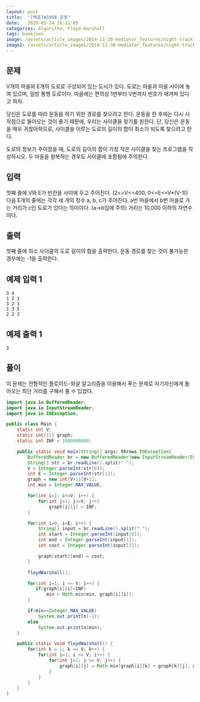 ```yaml
---
layout: post
title:  "[백준]#1956 운동"
date:   2020-05-24 20:11:09
categories: Algorithm, Floyd-Warshall
tags: baekjoon
image: /assets/article_images/2014-11-30-mediator_features/night-track.JPG
image2: /assets/article_images/2014-11-30-mediator_features/night-track-mobile.JPG
---
```


문제
--------------------

V개의 마을와 E개의 도로로 구성되어 있는 도시가 있다. 도로는 마을과 마을 사이에 놓여 있으며, 일방 통행 도로이다. 마을에는 편의상 1번부터 V번까지 번호가 매겨져 있다고 하자.

당신은 도로를 따라 운동을 하기 위한 경로를 찾으려고 한다. 운동을 한 후에는 다시 시작점으로 돌아오는 것이 좋기 때문에, 우리는 사이클을 찾기를 원한다. 단, 당신은 운동을 매우 귀찮아하므로, 사이클을 이루는 도로의 길이의 합이 최소가 되도록 찾으려고 한다.

도로의 정보가 주어졌을 때, 도로의 길이의 합이 가장 작은 사이클을 찾는 프로그램을 작성하시오. 두 마을을 왕복하는 경우도 사이클에 포함됨에 주의한다.

입력
---------------------------

첫째 줄에 V와 E가 빈칸을 사이에 두고 주어진다. (2<=V<=400, 0<=E<=V*(V-1)) 다음 E개의 줄에는 각각 세 개의 정수 a, b, c가 주어진다. a번 마을에서 b번 마을로 가는 거리가 c인 도로가 있다는 의미이다. (a->b임에 주의) 거리는 10,000 이하의 자연수이다.

출력
----------------

첫째 줄에 최소 사이클의 도로 길이의 합을 출력한다. 운동 경로를 찾는 것이 불가능한 경우에는 -1을 출력한다.

예제 입력 1 
----------------------

```
3 4
1 2 1
3 2 1
1 3 5
2 3 2
```

예제 출력 1 
------------------------

```
3
```

풀이
--------------------------

이 문제는 전형적인 플로이드-와샬 알고리즘을 이용해서 푸는 문제로 자기자신에게 돌아오는 최단 거리를 구해서 풀 수 있었다.

```java
import java.io.BufferedReader;
import java.io.InputStreamReader;
import java.io.IOException;

public class Main {
    static int V;
    static int[][] graph;
    static int INF = 1000000000;

    public static void main(String[] args) throws IOException{
        BufferedReader br = new BufferedReader(new InputStreamReader(System.in));
        String[] str = br.readLine().split(" ");
        V = Integer.parseInt(str[0]);
        int E = Integer.parseInt(str[1]);
        graph = new int[V+1][V+1];
        int min = Integer.MAX_VALUE;

        for(int i=1; i<=V; i++) {
            for(int j=1; j<=V; j++)
                graph[i][j] = INF;
        }

        for(int i=0; i<E; i++) {
            String[] input = br.readLine().split(" ");
            int start = Integer.parseInt(input[0]);
            int end = Integer.parseInt(input[1]);
            int cost = Integer.parseInt(input[2]);

            graph[start][end] = cost;
        }

        floydWarshall();

        for(int i=1; i <= V; i++) {
           if(graph[i][i]<INF)
               min = Math.min(min, graph[i][i]);
        }

        if(min==Integer.MAX_VALUE)
            System.out.println(-1);
        else
            System.out.println(min);
    }

    public static void floydWarshall() {
        for(int k = 1; k <= V; k++) {
            for(int i=1; i <= V; i++) {
                for(int j=1; j <= V; j++) {
                    graph[i][j] = Math.min(graph[i][k] + graph[k][j], graph[i][j]);
                }
            }
        }
    }
}
```
